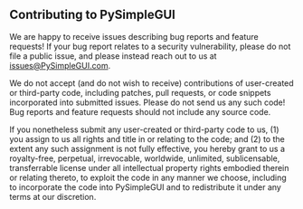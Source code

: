 ## Contributing to PySimpleGUI

We are happy to receive issues describing bug reports and feature requests! If your bug report relates to a security vulnerability, please do not file a public issue, and please instead reach out to us at issues@PySimpleGUI.com.

We do not accept (and do not wish to receive) contributions of user-created or third-party code, including patches, pull requests, or code snippets incorporated into submitted issues. Please do not send us any such code! Bug reports and feature requests should not include any source code.

If you nonetheless submit any user-created or third-party code to us, (1) you assign to us all rights and title in or relating to the code; and (2) to the extent any such assignment is not fully effective, you hereby grant to us a royalty-free, perpetual, irrevocable, worldwide, unlimited, sublicensable, transferrable license under all intellectual property rights embodied therein or relating thereto, to exploit the code in any manner we choose, including to incorporate the code into PySimpleGUI and to redistribute it under any terms at our discretion.
